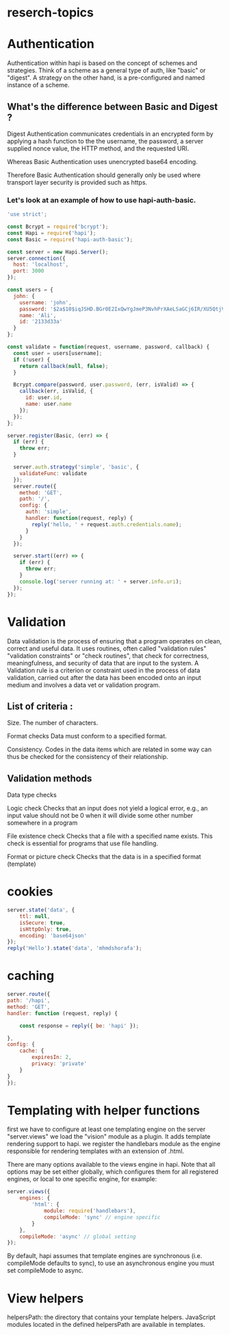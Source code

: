 # reserch-topics

# Authentication

Authentication within hapi is based on the concept of schemes and strategies. Think of a scheme as a general type of auth, like "basic" or "digest". A strategy on the other hand, is a pre-configured and named instance of a scheme.

## What's the difference between Basic and Digest ?

Digest Authentication communicates credentials in an encrypted form by applying a hash function to the the username, the password, a server supplied nonce value, the HTTP method, and the requested URI.

Whereas Basic Authentication uses unencrypted base64 encoding.

Therefore Basic Authentication should generally only be used where transport layer security is provided such as https.

### Let's look at an example of how to use hapi-auth-basic.

```javascript
'use strict';

const Bcrypt = require('bcrypt');
const Hapi = require('hapi');
const Basic = require('hapi-auth-basic');

const server = new Hapi.Server();
server.connection({
  host: 'localhost',
  port: 3000
});

const users = {
  john: {
    username: 'john',
    password: '$2a$10$iqJSHD.BGr0E2IxQwYgJmeP3NvhPrXAeLSaGCj6IR/XU5QtjVu5Tm', // 'secret'
    name: 'Ali',
    id: '2133d33a'
  }
};

const validate = function(request, username, password, callback) {
  const user = users[username];
  if (!user) {
    return callback(null, false);
  }

  Bcrypt.compare(password, user.password, (err, isValid) => {
    callback(err, isValid, {
      id: user.id,
      name: user.name
    });
  });
};

server.register(Basic, (err) => {
  if (err) {
    throw err;
  }

  server.auth.strategy('simple', 'basic', {
    validateFunc: validate
  });
  server.route({
    method: 'GET',
    path: '/',
    config: {
      auth: 'simple',
      handler: function(request, reply) {
        reply('hello, ' + request.auth.credentials.name);
      }
    }
  });

  server.start((err) => {
    if (err) {
      throw err;
    }
    console.log('server running at: ' + server.info.uri);
  });
});
```

# Validation

Data validation is the process of ensuring that a program operates on clean, correct and useful data. It uses routines, often called "validation rules" "validation constraints" or "check routines", that check for correctness, meaningfulness, and security of data that are input to the system. A Validation rule is a criterion or constraint used in the process of data validation, carried out after the data has been encoded onto an input medium and involves a data vet or validation program.

## List of criteria :

Size. The number of characters.

Format checks Data must conform to a specified format.

Consistency. Codes in the data items which are related in some way can thus be checked for the consistency of their relationship.

## Validation methods

Data type checks

Logic check Checks that an input does not yield a logical error, e.g., an input value should not be 0 when it will divide some other number somewhere in a program

File existence check Checks that a file with a specified name exists. This check is essential for programs that use file handling.

Format or picture check Checks that the data is in a specified format (template)

# cookies

```javascript
server.state('data', {
    ttl: null,
    isSecure: true,
    isHttpOnly: true,
    encoding: 'base64json'
});
reply('Hello').state('data', 'mhmdshorafa');
```

# caching

```javascript
server.route({
path: '/hapi',
method: 'GET',
handler: function (request, reply) {

    const response = reply({ be: 'hapi' });

},
config: {
    cache: {
        expiresIn: 2,
        privacy: 'private'
    }
}
});
```
# Templating with helper functions 

first we have to configure at least one templating engine on the server "server.views"
we load the "vision" module as a plugin. It adds template rendering support to hapi.
we register the handlebars module as the engine responsible for rendering templates with an extension of .html.

There are many options available to the views engine in hapi.
Note that all options may be set either globally, which configures them for all registered engines, or local to one specific engine, for example:
```js
server.views({
    engines: {
        'html': {
            module: require('handlebars'),
            compileMode: 'sync' // engine specific
        }
    },
    compileMode: 'async' // global setting
});
```
By default, hapi assumes that template engines are synchronous (i.e. compileMode defaults to sync), to use an asynchronous engine you must set compileMode to async.

# View helpers

helpersPath: the directory that contains your template helpers.
JavaScript modules located in the defined helpersPath are available in templates.

